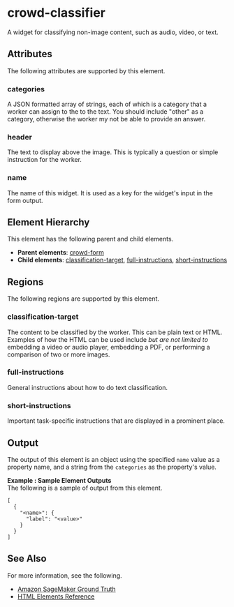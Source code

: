 # crowd\-classifier<a name="sms-ui-template-crowd-classifier"></a>

A widget for classifying non\-image content, such as audio, video, or text\.

## Attributes<a name="crowd-classifier-attributes"></a>

The following attributes are supported by this element\.

### categories<a name="crowd-classifier-attributes-categories"></a>

A JSON formatted array of strings, each of which is a category that a worker can assign to the to the text\. You should include "other" as a category, otherwise the worker my not be able to provide an answer\.

### header<a name="crowd-classifier-attributes-header"></a>

The text to display above the image\. This is typically a question or simple instruction for the worker\.

### name<a name="crowd-classifier-attributes-name"></a>

The name of this widget\. It is used as a key for the widget's input in the form output\.

## Element Hierarchy<a name="crowd-classifier-element-hierarchy"></a>

This element has the following parent and child elements\.
+ **Parent elements**: [crowd\-form](sms-ui-template-crowd-form.md)
+ **Child elements**: [classification\-target](#crowd-classifier-regions-classification-target), [full\-instructions](#crowd-classifier-regions-full-instructions), [short\-instructions](#crowd-classifier-regions-short-instructions)

## Regions<a name="crowd-classifier-regions"></a>

The following regions are supported by this element\.

### classification\-target<a name="crowd-classifier-regions-classification-target"></a>

The content to be classified by the worker\. This can be plain text or HTML\. Examples of how the HTML can be used include *but are not limited to* embedding a video or audio player, embedding a PDF, or performing a comparison of two or more images\.

### full\-instructions<a name="crowd-classifier-regions-full-instructions"></a>

General instructions about how to do text classification\.

### short\-instructions<a name="crowd-classifier-regions-short-instructions"></a>

Important task\-specific instructions that are displayed in a prominent place\.

## Output<a name="crowd-classifier-output"></a>

The output of this element is an object using the specified `name` value as a property name, and a string from the `categories` as the property's value\.

**Example : Sample Element Outputs**  
The following is a sample of output from this element\.  

```
[
  {
    "<name>": {
      "label": "<value>"
    }
  }
]
```

## See Also<a name="crowd-classifier-see-also"></a>

For more information, see the following\.
+ [Amazon SageMaker Ground Truth](sms.md)
+ [HTML Elements Reference](sms-ui-template-reference.md)